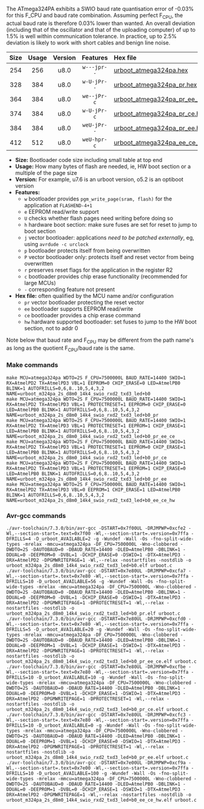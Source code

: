 The ATmega324PA exhibits a SWIO baud rate quantisation error of -0.03% for this F_CPU and baud rate combination. Assuming perfect F<sub>CPU</sub>, the actual baud rate is therefore 0.03% lower than wanted. An overall deviation (including that of the oscillator and that of the uploading computer) of up to 1.5% is well within communication tolerance. In practice, up to 2.5% deviation is likely to work with short cables and benign line noise.

|Size|Usage|Version|Features|Hex file|
|:-:|:-:|:-:|:-:|:--|
|254|256|u8.0|`w---jpr--`|[urboot_atmega324pa.hex](https://raw.githubusercontent.com/stefanrueger/urboot.hex/main/cores/mightycore/atmega324pa/watchdog_2_s/internal_oscillator/7500000_hz/14400_baud/uart1_rxd2_txd3/led%2Bb0/urboot_atmega324pa.hex)|
|328|384|u8.0|`w-U-jPr--`|[urboot_atmega324pa_pr.hex](https://raw.githubusercontent.com/stefanrueger/urboot.hex/main/cores/mightycore/atmega324pa/watchdog_2_s/internal_oscillator/7500000_hz/14400_baud/uart1_rxd2_txd3/led%2Bb0/urboot_atmega324pa_pr.hex)|
|364|384|u8.0|`we--jPr-c`|[urboot_atmega324pa_pr_ee_ce.hex](https://raw.githubusercontent.com/stefanrueger/urboot.hex/main/cores/mightycore/atmega324pa/watchdog_2_s/internal_oscillator/7500000_hz/14400_baud/uart1_rxd2_txd3/led%2Bb0/urboot_atmega324pa_pr_ee_ce.hex)|
|374|384|u8.0|`w-U-jPr-c`|[urboot_atmega324pa_pr_ce.hex](https://raw.githubusercontent.com/stefanrueger/urboot.hex/main/cores/mightycore/atmega324pa/watchdog_2_s/internal_oscillator/7500000_hz/14400_baud/uart1_rxd2_txd3/led%2Bb0/urboot_atmega324pa_pr_ce.hex)|
|384|384|u8.0|`weU-jPr--`|[urboot_atmega324pa_pr_ee.hex](https://raw.githubusercontent.com/stefanrueger/urboot.hex/main/cores/mightycore/atmega324pa/watchdog_2_s/internal_oscillator/7500000_hz/14400_baud/uart1_rxd2_txd3/led%2Bb0/urboot_atmega324pa_pr_ee.hex)|
|412|512|u8.0|`weU-hpr-c`|[urboot_atmega324pa_ee_ce_hw.hex](https://raw.githubusercontent.com/stefanrueger/urboot.hex/main/cores/mightycore/atmega324pa/watchdog_2_s/internal_oscillator/7500000_hz/14400_baud/uart1_rxd2_txd3/led%2Bb0/urboot_atmega324pa_ee_ce_hw.hex)|

- **Size:** Bootloader code size including small table at top end
- **Usage:** How many bytes of flash are needed, ie, HW boot section or a multiple of the page size
- **Version:** For example, u7.6 is an urboot version, o5.2 is an optiboot version
- **Features:**
  + `w` bootloader provides `pgm_write_page(sram, flash)` for the application at `FLASHEND-4+1`
  + `e` EEPROM read/write support
  + `U` checks whether flash pages need writing before doing so
  + `h` hardware boot section: make sure fuses are set for reset to jump to boot section
  + `j` vector bootloader: applications *need to be patched externally*, eg, using `avrdude -c urclock`
  + `p` bootloader protects itself from being overwritten
  + `P` vector bootloader only: protects itself and reset vector from being overwritten
  + `r` preserves reset flags for the application in the register R2
  + `c` bootloader provides chip erase functionality (recommended for large MCUs)
  + `-` corresponding feature not present
- **Hex file:** often qualified by the MCU name and/or configuration
  + `pr` vector bootloader protecting the reset vector
  + `ee` bootloader supports EEPROM read/write
  + `ce` bootloader provides a chip erase command
  + `hw` hardware supported bootloader: set fuses to jump to the HW boot section, not to addr 0


Note below that baud rate and F<sub>CPU</sub> may be different from the path name's as long as the quotient F<sub>CPU</sub>/baud rate is the same.

### Make commands
```
make MCU=atmega324pa WDTO=2S F_CPU=7500000L BAUD_RATE=14400 SWIO=1 RX=AtmelPD2 TX=AtmelPD3 VBL=1 EEPROM=0 CHIP_ERASE=0 LED=AtmelPB0 BLINK=1 AUTOFRILLS=0,6,8..10,5,4,3,2 NAME=urboot_m324pa_2s_d8m0_14k4_swio_rxd2_txd3_led+b0
make MCU=atmega324pa WDTO=2S F_CPU=7500000L BAUD_RATE=14400 SWIO=1 RX=AtmelPD2 TX=AtmelPD3 VBL=1 PROTECTRESET=1 EEPROM=0 CHIP_ERASE=0 LED=AtmelPB0 BLINK=1 AUTOFRILLS=0,6,8..10,5,4,3,2 NAME=urboot_m324pa_2s_d8m0_14k4_swio_rxd2_txd3_led+b0_pr
make MCU=atmega324pa WDTO=2S F_CPU=7500000L BAUD_RATE=14400 SWIO=1 RX=AtmelPD2 TX=AtmelPD3 VBL=1 PROTECTRESET=1 EEPROM=1 CHIP_ERASE=1 LED=AtmelPB0 BLINK=1 AUTOFRILLS=0,6,8..10,5,4,3,2 NAME=urboot_m324pa_2s_d8m0_14k4_swio_rxd2_txd3_led+b0_pr_ee_ce
make MCU=atmega324pa WDTO=2S F_CPU=7500000L BAUD_RATE=14400 SWIO=1 RX=AtmelPD2 TX=AtmelPD3 VBL=1 PROTECTRESET=1 EEPROM=0 CHIP_ERASE=1 LED=AtmelPB0 BLINK=1 AUTOFRILLS=0,6,8..10,5,4,3,2 NAME=urboot_m324pa_2s_d8m0_14k4_swio_rxd2_txd3_led+b0_pr_ce
make MCU=atmega324pa WDTO=2S F_CPU=7500000L BAUD_RATE=14400 SWIO=1 RX=AtmelPD2 TX=AtmelPD3 VBL=1 PROTECTRESET=1 EEPROM=1 CHIP_ERASE=0 LED=AtmelPB0 BLINK=1 AUTOFRILLS=0,6,8..10,5,4,3,2 NAME=urboot_m324pa_2s_d8m0_14k4_swio_rxd2_txd3_led+b0_pr_ee
make MCU=atmega324pa WDTO=2S F_CPU=7500000L BAUD_RATE=14400 SWIO=1 RX=AtmelPD2 TX=AtmelPD3 VBL=0 EEPROM=1 CHIP_ERASE=1 LED=AtmelPB0 BLINK=1 AUTOFRILLS=0,6,8..10,5,4,3,2 NAME=urboot_m324pa_2s_d8m0_14k4_swio_rxd2_txd3_led+b0_ee_ce_hw
```

### Avr-gcc commands
```
./avr-toolchain/7.3.0/bin/avr-gcc -DSTART=0x7f00UL -DRJMPWP=0xcfe2 -Wl,--section-start=.text=0x7f00 -Wl,--section-start=.version=0x7ffa -DFRILLS=4 -D_urboot_AVAILABLE=2 -g -Wundef -Wall -Os -fno-split-wide-types -mrelax -mmcu=atmega324pa -DF_CPU=7500000L -Wno-clobbered -DWDTO=2S -DAUTOBAUD=0 -DBAUD_RATE=14400 -DLED=AtmelPB0 -DBLINK=1 -DDUAL=0 -DEEPROM=0 -DVBL=1 -DCHIP_ERASE=0 -DSWIO=1 -DTX=AtmelPD3 -DRX=AtmelPD2 -DPGMWRITEPAGE=1 -Wl,--relax -nostartfiles -nostdlib -o urboot_m324pa_2s_d8m0_14k4_swio_rxd2_txd3_led+b0.elf urboot.c
./avr-toolchain/7.3.0/bin/avr-gcc -DSTART=0x7e80UL -DRJMPWP=0xcfa7 -Wl,--section-start=.text=0x7e80 -Wl,--section-start=.version=0x7ffa -DFRILLS=10 -D_urboot_AVAILABLE=56 -g -Wundef -Wall -Os -fno-split-wide-types -mrelax -mmcu=atmega324pa -DF_CPU=7500000L -Wno-clobbered -DWDTO=2S -DAUTOBAUD=0 -DBAUD_RATE=14400 -DLED=AtmelPB0 -DBLINK=1 -DDUAL=0 -DEEPROM=0 -DVBL=1 -DCHIP_ERASE=0 -DSWIO=1 -DTX=AtmelPD3 -DRX=AtmelPD2 -DPGMWRITEPAGE=1 -DPROTECTRESET=1 -Wl,--relax -nostartfiles -nostdlib -o urboot_m324pa_2s_d8m0_14k4_swio_rxd2_txd3_led+b0_pr.elf urboot.c
./avr-toolchain/7.3.0/bin/avr-gcc -DSTART=0x7e80UL -DRJMPWP=0xcfd0 -Wl,--section-start=.text=0x7e80 -Wl,--section-start=.version=0x7ffa -DFRILLS=5 -D_urboot_AVAILABLE=20 -g -Wundef -Wall -Os -fno-split-wide-types -mrelax -mmcu=atmega324pa -DF_CPU=7500000L -Wno-clobbered -DWDTO=2S -DAUTOBAUD=0 -DBAUD_RATE=14400 -DLED=AtmelPB0 -DBLINK=1 -DDUAL=0 -DEEPROM=1 -DVBL=1 -DCHIP_ERASE=1 -DSWIO=1 -DTX=AtmelPD3 -DRX=AtmelPD2 -DPGMWRITEPAGE=1 -DPROTECTRESET=1 -Wl,--relax -nostartfiles -nostdlib -o urboot_m324pa_2s_d8m0_14k4_swio_rxd2_txd3_led+b0_pr_ee_ce.elf urboot.c
./avr-toolchain/7.3.0/bin/avr-gcc -DSTART=0x7e80UL -DRJMPWP=0xcfbe -Wl,--section-start=.text=0x7e80 -Wl,--section-start=.version=0x7ffa -DFRILLS=10 -D_urboot_AVAILABLE=10 -g -Wundef -Wall -Os -fno-split-wide-types -mrelax -mmcu=atmega324pa -DF_CPU=7500000L -Wno-clobbered -DWDTO=2S -DAUTOBAUD=0 -DBAUD_RATE=14400 -DLED=AtmelPB0 -DBLINK=1 -DDUAL=0 -DEEPROM=0 -DVBL=1 -DCHIP_ERASE=1 -DSWIO=1 -DTX=AtmelPD3 -DRX=AtmelPD2 -DPGMWRITEPAGE=1 -DPROTECTRESET=1 -Wl,--relax -nostartfiles -nostdlib -o urboot_m324pa_2s_d8m0_14k4_swio_rxd2_txd3_led+b0_pr_ce.elf urboot.c
./avr-toolchain/7.3.0/bin/avr-gcc -DSTART=0x7e80UL -DRJMPWP=0xcfc3 -Wl,--section-start=.text=0x7e80 -Wl,--section-start=.version=0x7ffa -DFRILLS=10 -D_urboot_AVAILABLE=0 -g -Wundef -Wall -Os -fno-split-wide-types -mrelax -mmcu=atmega324pa -DF_CPU=7500000L -Wno-clobbered -DWDTO=2S -DAUTOBAUD=0 -DBAUD_RATE=14400 -DLED=AtmelPB0 -DBLINK=1 -DDUAL=0 -DEEPROM=1 -DVBL=1 -DCHIP_ERASE=0 -DSWIO=1 -DTX=AtmelPD3 -DRX=AtmelPD2 -DPGMWRITEPAGE=1 -DPROTECTRESET=1 -Wl,--relax -nostartfiles -nostdlib -o urboot_m324pa_2s_d8m0_14k4_swio_rxd2_txd3_led+b0_pr_ee.elf urboot.c
./avr-toolchain/7.3.0/bin/avr-gcc -DSTART=0x7e00UL -DRJMPWP=0xcf9a -Wl,--section-start=.text=0x7e00 -Wl,--section-start=.version=0x7ffa -DFRILLS=10 -D_urboot_AVAILABLE=100 -g -Wundef -Wall -Os -fno-split-wide-types -mrelax -mmcu=atmega324pa -DF_CPU=7500000L -Wno-clobbered -DWDTO=2S -DAUTOBAUD=0 -DBAUD_RATE=14400 -DLED=AtmelPB0 -DBLINK=1 -DDUAL=0 -DEEPROM=1 -DVBL=0 -DCHIP_ERASE=1 -DSWIO=1 -DTX=AtmelPD3 -DRX=AtmelPD2 -DPGMWRITEPAGE=1 -Wl,--relax -nostartfiles -nostdlib -o urboot_m324pa_2s_d8m0_14k4_swio_rxd2_txd3_led+b0_ee_ce_hw.elf urboot.c
```

